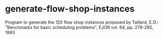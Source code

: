 # generate-flow-shop-instances
Program to generate the 120 flow shop instances proposed by Taillard, E.D.: "Benchmarks for basic scheduling problems", EJOR vol. 64, pp. 278-285, 1993
